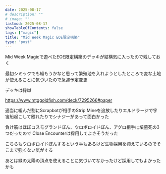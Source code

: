 ```yaml
---
date: 2025-08-17
# description: ""
# image: ""
lastmod: 2025-08-17
showTableOfContents: false
tags: ["magic"]
title: "Mid Week Magic EOE限定構築"
type: "post"
---
```


Mid Week Magicで遊べたEOE限定構築のデッキが結構気に入ったので残しておく

最初シミックでも組もうかなと思って繁殖池を入れようとしたところで変な土地が使えることに気づいたので急遽予定変更

デッキは緑単

https://www.mtggoldfish.com/deck/7295266#paper

適当に組んだ割にScrapbotが相手のStrip Mineを追放したりエルドラージで宇宙船起こして殴れたりでシナジーがあって面白かった

負け筋はほぼコスモグランドぽん、ウロボロイドぽん、アグロ相手に墳墓死の3つだったので
Close Encounterは採用してよさそうだった

こちらもウロボロイドぽんするという手もあるけど生物採用を抑えているのでそこまで強くない気がする

あとは緑の太陽の頂点を使えることに気づいてなかったけど採用してもよかったかも
